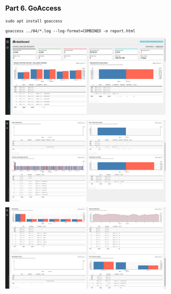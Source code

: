 ## Part 6. GoAccess

``sudo apt install goaccess``

``goaccess ../04/*.log --log-format=COMBINED -o report.html``

![image](./imgs/1.1.png)

![image](./imgs/1.2.png)

![image](./imgs/1.3.png)
